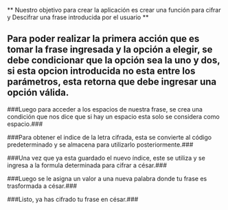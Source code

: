 ** Nuestro objetivo para crear la aplicación es crear una función para cifrar y Descifrar
una frase introducida por el usuario **
## Para poder realizar la primera acción que es tomar la frase ingresada y la opción a elegir, se debe condicionar que la opción sea la uno y dos, si esta opcion introducida no esta entre los parámetros, esta retorna que debe ingresar una opción válida. ##

###Luego para acceder a los espacios de nuestra frase, se crea una condición que nos dice que si hay un espacio esta solo se considera como espacio.###

###Para obtener el indice de la letra cifrada, esta se convierte al código predeterminado y se almacena para utilizarlo posteriormente.###

###Una vez que ya esta guardado el nuevo índice, este se utiliza y se ingresa a la formula determinada para cifrar a césar.###

###Luego se le asigna un valor a una nueva palabra donde tu frase es trasformada a césar.###

###Listo, ya has cifrado tu frase en césar.###
